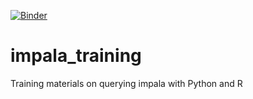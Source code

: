 [![Binder](http://mybinder.org/badge.svg)](http://mybinder.org/repo/summerela/impala_training)

# impala_training
Training materials on querying impala with Python and R
